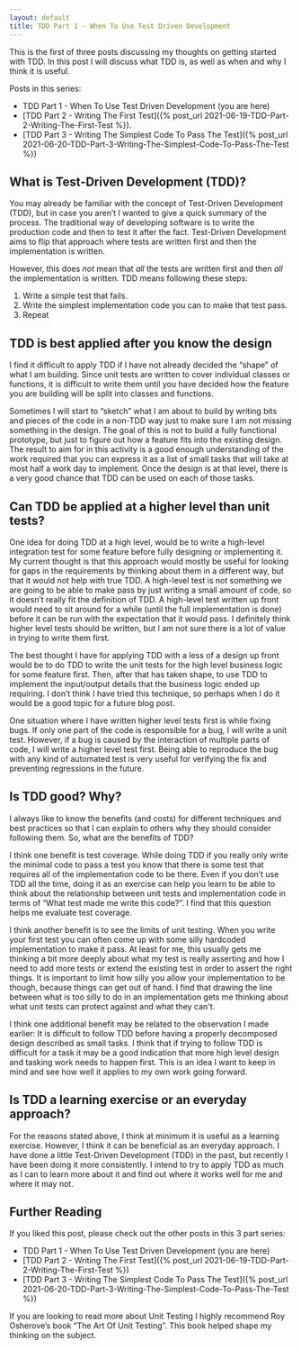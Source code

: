 ```yaml
---
layout: default
title: TDD Part 1 - When To Use Test Driven Development
---
```

This is the first of three posts discussing my thoughts on getting started with TDD.  In this post I will discuss what TDD is, as well as when and why I think it is useful.

Posts in this series:
- TDD Part 1 - When To Use Test Driven Development (you are here)
- [TDD Part 2 - Writing The First Test]({% post_url 2021-06-19-TDD-Part-2-Writing-The-First-Test %}).
- [TDD Part 3 - Writing The Simplest Code To Pass The Test]({% post_url 2021-06-20-TDD-Part-3-Writing-The-Simplest-Code-To-Pass-The-Test %})

## What is Test-Driven Development (TDD)?
You may already be familiar with the concept of Test-Driven Development (TDD), but in case you aren’t I wanted to give a quick summary of the process.  The traditional way of developing software is to write the production code and then to test it after the fact.  Test-Driven Development aims to flip that approach where tests are written first and then the implementation is written.

However, this does _not_ mean that _all_ the tests are written first and then _all_ the implementation is written.  TDD means following these steps:
1. Write a simple test that fails.
2. Write the simplest implementation code you can to make that test pass.
3. Repeat

## TDD is best applied after you know the design
I find it difficult to apply TDD if I have not already decided the “shape” of what I am building.  Since unit tests are written to cover individual classes or functions, it is difficult to write them until you have decided how the feature you are building will be split into classes and functions.

Sometimes I will start to “sketch” what I am about to build by writing bits and pieces of the code in a non-TDD way just to make sure I am not missing something in the design.  The goal of this is not to build a fully functional prototype, but just to figure out how a feature fits into the existing design.  The result to aim for in this activity is a good enough understanding of the work required that you can express it as a list of small tasks that will take at most half a work day to implement.  Once the design is at that level, there is a very good chance that TDD can be used on each of those tasks.

## Can TDD be applied at a higher level than unit tests?
One idea for doing TDD at a high level, would be to write a high-level integration test for some feature before fully designing or implementing it.  My current thought is that this approach would mostly be useful for looking for gaps in the requirements by thinking about them in a different way, but that it would not help with true TDD.  A high-level test is not something we are going to be able to make pass by just writing a small amount of code, so it doesn’t really fit the definition of TDD.  A high-level test written up front would need to sit around for a while (until the full implementation is done) before it can be run with the expectation that it would pass.  I definitely think higher level tests should be written, but I am not sure there is a lot of value in trying to write them first.

The best thought I have for applying TDD with a less of a design up front would be to do TDD to write the unit tests for the high level business logic for some feature first.  Then, after that has taken shape, to use TDD to implement the input/output details that the business logic ended up requiring.  I don’t think I have tried this technique, so perhaps when I do it would be a good topic for a future blog post.

One situation where I have written higher level tests first is while fixing bugs.  If only one part of the code is responsible for a bug, I will write a unit test.  However, if a bug is caused by the interaction of multiple parts of code, I will write a higher level test first.  Being able to reproduce the bug with any kind of automated test is very useful for verifying the fix and preventing regressions in the future.

## Is TDD good?  Why?
I always like to know the benefits (and costs) for different techniques and best practices so that I can explain to others why they should consider following them.  So, what are the benefits of TDD?

I think one benefit is test coverage.  While doing TDD if you really only write the minimal code to pass a test you know that there is some test that requires all of the implementation code to be there.  Even if you don’t use TDD all the time, doing it as an exercise can help you learn to be able to think about the relationship between unit tests and implementation code in terms of “What test made me write this code?”.  I find that this question helps me evaluate test coverage.

I think another benefit is to see the limits of unit testing.  When you write your first test you can often come up with some silly hardcoded implementation to make it pass.  At least for me, this usually gets me thinking a bit more deeply about what my test is really asserting and how I need to add more tests or extend the existing test in order to assert the right things.  It is important to limit how silly you allow your implementation to be though, because things can get out of hand.  I find that drawing the line between what is too silly to do in an implementation gets me thinking about what unit tests can protect against and what they can't.

I think one additional benefit may be related to the observation I made earlier:  It is difficult to follow TDD before having a properly decomposed design described as small tasks.  I think that if trying to follow TDD is difficult for a task it may be a good indication that more high level design and tasking work needs to happen first.  This is an idea I want to keep in mind and see how well it applies to my own work going forward.

## Is TDD a learning exercise or an everyday approach?
For the reasons stated above, I think at minimum it is useful as a learning exercise.  However, I think it can be beneficial as an everyday approach.  I have done a little Test-Driven Development (TDD) in the past, but recently I have been doing it more consistently.  I intend to try to apply TDD as much as I can to learn more about it and find out where it works well for me and where it may not.

## Further Reading
If you liked this post, please check out the other posts in this 3 part series:
- TDD Part 1 - When To Use Test Driven Development (you are here)
- [TDD Part 2 - Writing The First Test]({% post_url 2021-06-19-TDD-Part-2-Writing-The-First-Test %})
- [TDD Part 3 - Writing The Simplest Code To Pass The Test]({% post_url 2021-06-20-TDD-Part-3-Writing-The-Simplest-Code-To-Pass-The-Test %})

If you are looking to read more about Unit Testing I highly recommend Roy Osherove’s book “The Art Of Unit Testing”.  This book helped shape my thinking on the subject.

